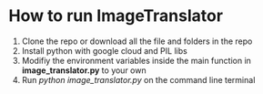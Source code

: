 # How to run ImageTranslator

1. Clone the repo or download all the file and folders in the repo
2. Install python with google cloud and PIL libs
3. Modifiy the environment variables inside the main function in **image_translator.py** to your own
4. Run *python image_translator.py* on the command line terminal
